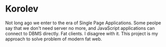 # Korolev

Not long ago we enter to the era of Single Page Applications. Some peolpe say that we don't need server no more, and JavaScript applications can connect to DBMS directly. Fat clients. I disagree with it. This project is my approach to solve problem of modern fat web.


